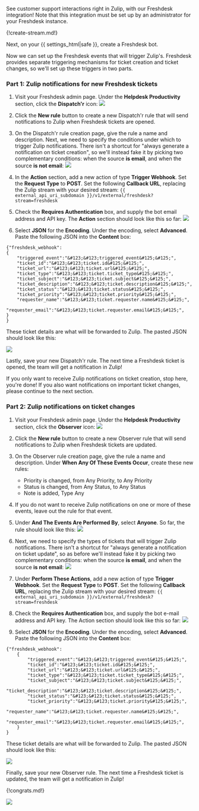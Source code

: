 See customer support interactions right in Zulip, with our Freshdesk
integration! Note that this integration must be set up by an
administrator for your Freshdesk instance.

{!create-stream.md!}

Next, on your {{ settings_html|safe }}, create a Freshdesk bot.

Now we can set up the Freshdesk events that will trigger Zulip's.
Freshdesk provides separate triggering mechanisms for ticket
creation and ticket changes, so we'll set up these triggers in two
parts.

### Part 1: Zulip notifications for new Freshdesk tickets

1. Visit your Freshdesk admin page. Under the **Helpdesk Productivity**
   section, click the **Dispatch'r** icon:
   ![](/static/images/integrations/freshdesk/001.png)

2. Click the **New rule** button to create a new Dispatch'r rule that
   will send notifications to Zulip when Freshdesk tickets are opened.

3. On the Dispatch'r rule creation page, give the rule a name and
   description. Next, we need to specify the conditions under which to
   trigger Zulip notifications. There isn't a shortcut for "always
   generate a notification on ticket creation", so we'll instead fake it
   by picking two complementary conditions: when the source **is email**,
   and when the source **is not email**:
   ![](/static/images/integrations/freshdesk/002.png)

4. In the **Action** section, add a new action of type **Trigger Webhook**.
   Set the **Request Type** to **POST**. Set the following **Callback URL**,
   replacing the Zulip stream with your desired stream:
   `{{ external_api_uri_subdomain }}/v1/external/freshdesk?stream=freshdesk`

5. Check the **Requires Authentication** box, and supply the bot email
   address and API key. The **Action** section should look like this so
   far:
   ![](/static/images/integrations/freshdesk/003.png)

6. Select **JSON** for the **Encoding**. Under the encoding, select
   **Advanced**. Paste the following JSON into the **Content** box:
```
{"freshdesk_webhook":
{
    "triggered_event":"&#123;&#123;triggered_event&#125;&#125;",
    "ticket_id":"&#123;&#123;ticket.id&#125;&#125;",
    "ticket_url":"&#123;&#123;ticket.url&#125;&#125;",
    "ticket_type":"&#123;&#123;ticket.ticket_type&#125;&#125;",
    "ticket_subject":"&#123;&#123;ticket.subject&#125;&#125;",
    "ticket_description":"&#123;&#123;ticket.description&#125;&#125;",
    "ticket_status":"&#123;&#123;ticket.status&#125;&#125;",
    "ticket_priority":"&#123;&#123;ticket.priority&#125;&#125;",
    "requester_name":"&#123;&#123;ticket.requester.name&#125;&#125;",
    "requester_email":"&#123;&#123;ticket.requester.email&#125;&#125;",
}
}
```

These ticket details are what will be forwarded to Zulip. The
pasted JSON should look like this:

![](/static/images/integrations/freshdesk/004.png)

Lastly, save your new Dispatch'r rule. The next time a Freshdesk ticket
is opened, the team will get a notification in Zulip!

If you only want to receive Zulip notifications on ticket creation,
stop here, you're done! If you also want notifications on important ticket
changes, please continue to the next section.

### Part 2: Zulip notifications on ticket changes

1. Visit your Freshdesk admin page. Under the **Helpdesk Productivity**
   section, click the **Observer** icon:
   ![](/static/images/integrations/freshdesk/005.png)

2. Click the **New rule** button to create a new Observer rule that will
   send notifications to Zulip when Freshdesk tickets are updated.

3. On the Observer rule creation page, give the rule a name and
   description. Under **When Any Of These Events Occur**, create
   these new rules:
    * Priority is changed, from Any Priority, to Any Priority
    * Status is changed, from Any Status, to Any Status
    * Note is added, Type Any

4. If you do not want to receive Zulip notifications on one or more of
   these events, leave out the rule for that event.

5. Under **And The Events Are Performed By**, select **Anyone**.
   So far, the rule should look like this:
   ![](/static/images/integrations/freshdesk/006.png)

6. Next, we need to specify the types of tickets that will trigger
   Zulip notifications. There isn't a shortcut for "always generate a
   notification on ticket update", so as before we'll instead fake it by
   picking two complementary conditions: when the source **is email**,
   and when the source **is not email**:
   ![](/static/images/integrations/freshdesk/007.png)

7. Under **Perform These Actions**, add a new action of type
   **Trigger Webhook**. Set the **Request Type** to **POST**. Set the
   following **Callback URL**, replacing the Zulip stream with your
   desired stream:
   `{{ external_api_uri_subdomain }}/v1/external/freshdesk?stream=freshdesk`

8. Check the **Requires Authentication** box, and supply the bot e-mail
   address and API key. The Action section should look like this so far:
   ![](/static/images/integrations/freshdesk/008.png)

9. Select **JSON** for the **Encoding**. Under the encoding, select
   **Advanced**. Paste the following JSON into the **Content** box:

```
{"freshdesk_webhook":
    {
        "triggered_event":"&#123;&#123;triggered_event&#125;&#125;",
        "ticket_id":"&#123;&#123;ticket.id&#125;&#125;",
        "ticket_url":"&#123;&#123;ticket.url&#125;&#125;",
        "ticket_type":"&#123;&#123;ticket.ticket_type&#125;&#125;",
        "ticket_subject":"&#123;&#123;ticket.subject&#125;&#125;",
        "ticket_description":"&#123;&#123;ticket.description&#125;&#125;",
        "ticket_status":"&#123;&#123;ticket.status&#125;&#125;",
        "ticket_priority":"&#123;&#123;ticket.priority&#125;&#125;",
        "requester_name":"&#123;&#123;ticket.requester.name&#125;&#125;",
        "requester_email":"&#123;&#123;ticket.requester.email&#125;&#125;",
    }
}
```

These ticket details are what will be forwarded to Zulip. The
pasted JSON should look like this:

![](/static/images/integrations/freshdesk/009.png)

Finally, save your new Observer rule. The next time a Freshdesk
ticket is updated, the team will get a notification in Zulip!

{!congrats.md!}

![](/static/images/integrations/freshdesk/010.png)
